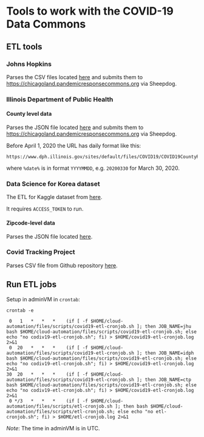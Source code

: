 # Tools to work with the COVID-19 Data Commons

## ETL tools

### Johns Hopkins

Parses the CSV files located [here](https://github.com/CSSEGISandData/COVID-19/tree/master/csse_covid_19_data/csse_covid_19_time_series) and submits them to https://chicagoland.pandemicresponsecommons.org via Sheepdog.

### Illinois Department of Public Health

#### County level data

Parses the JSON file located [here](http://www.dph.illinois.gov/sitefiles/COVIDTestResults.json) and submits them to https://chicagoland.pandemicresponsecommons.org via Sheepdog.

Before April 1, 2020 the URL has daily format like this:

    https://www.dph.illinois.gov/sites/default/files/COVID19/COVID19CountyResults%date%.json

where `%date%` is in format `YYYYMMDD`, e.g. `20200330` for March 30, 2020.

### Data Science for Korea dataset

The ETL for Kaggle dataset from [here](https://www.kaggle.com/kimjihoo/coronavirusdataset#PatientInfo.csv).

It requires `ACCESS_TOKEN` to run.
#### Zipcode-level data

Parses the JSON file located [here](http://dph.illinois.gov/sitefiles/COVIDZip.json?nocache=1).

### Covid Tracking Project

Parses CSV file from Github repository [here](https://raw.githubusercontent.com/COVID19Tracking/covid-tracking-data/master/data/states_daily_4pm_et.csv).

## Run ETL jobs

Setup in adminVM in `crontab`:

```
crontab -e
```

```
 0   1   *   *   *    (if [ -f $HOME/cloud-automation/files/scripts/covid19-etl-cronjob.sh ]; then JOB_NAME=jhu bash $HOME/cloud-automation/files/scripts/covid19-etl-cronjob.sh; else echo "no codiv19-etl-cronjob.sh"; fi) > $HOME/covid19-etl-cronjob.log 2>&1
 0  20   *   *   *    (if [ -f $HOME/cloud-automation/files/scripts/covid19-etl-cronjob.sh ]; then JOB_NAME=idph bash $HOME/cloud-automation/files/scripts/covid19-etl-cronjob.sh; else echo "no codiv19-etl-cronjob.sh"; fi) > $HOME/covid19-etl-cronjob.log 2>&1
30  20   *   *   *    (if [ -f $HOME/cloud-automation/files/scripts/covid19-etl-cronjob.sh ]; then JOB_NAME=ctp bash $HOME/cloud-automation/files/scripts/covid19-etl-cronjob.sh; else echo "no codiv19-etl-cronjob.sh"; fi) > $HOME/covid19-etl-cronjob.log 2>&1
 0 */3   *   *   *    (if [ -f $HOME/cloud-automation/files/scripts/etl-cronjob.sh ]; then bash $HOME/cloud-automation/files/scripts/etl-cronjob.sh; else echo "no etl-cronjob.sh"; fi) > $HOME/etl-cronjob.log 2>&1
```

*Note*: The time in adminVM is in UTC.
